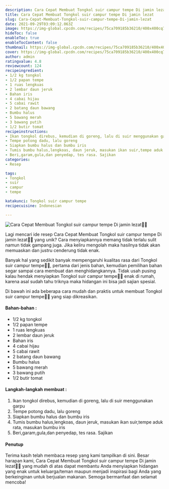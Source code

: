 ```yaml
---
description: Cara Cepat Membuat Tongkol suir campur tempe Di jamin lezat"
title: Cara Cepat Membuat Tongkol suir campur tempe Di jamin lezat
slug: Cara-Cepat-Membuat-Tongkol-suir-campur-tempe-Di-jamin-lezat
date: 2021-09-29T03:09:12.063Z
image: https://img-global.cpcdn.com/recipes/75ca709185b36210/400x400cq70/photo.jpg
hideToc: false
enableToc: true
enableTocContent: false
thumbnail: https://img-global.cpcdn.com/recipes/75ca709185b36210/400x400cq70/photo.jpg
cover: https://img-global.cpcdn.com/recipes/75ca709185b36210/400x400cq70/photo.jpg
author: admin
ratingvalue: 4.8
reviewcount: 124
recipeingredient:
- 1/2 kg tongkol
- 1/2 papan tempe
- 1 ruas lengkuas
- 2 lembar daun jeruk
- Bahan iris
- 4 cabai hijau
- 5 cabai rawit
- 2 batang daun bawang
- Bumbu halus
- 5 bawang merah
- 3 bawang putih
- 1/2 butir tomat
recipeinstructions:
- Ikan tongkol direbus, kemudian di goreng, lalu di suir menggunakan garpu
- Tempe potong dadu, lalu goreng
- Siapkan bumbu halus dan bumbu iris
- Tumis bumbu halus,lengkoas, daun jeruk, masukan ikan suir,tempe aduk rata, masukan bumbu iris
- Beri,garam,gula,dan penyedap, tes rasa. Sajikan
categories:
- Resep

tags:
- Tongkol
- suir
- campur
- tempe

katakunci: Tongkol suir campur tempe
recipecuisine: Indonesian

---
```


![Cara Cepat Membuat Tongkol suir campur tempe Di jamin lezat👩‍🍳](https://img-global.cpcdn.com/recipes/75ca709185b36210/400x400cq70/photo.jpg)

Lagi mencari ide resep Cara Cepat Membuat Tongkol suir campur tempe Di jamin lezat👩‍🍳 yang unik? Cara menyiapkannya memang tidak terlalu sulit namun tidak gampang juga. Jika keliru mengolah maka hasilnya tidak akan memuaskan dan justru cenderung tidak enak.

Banyak hal yang sedikit banyak mempengaruhi kualitas rasa dari Tongkol suir campur tempe👩‍🍳, pertama dari jenis bahan, kemudian pemilihan bahan segar sampai cara membuat dan menghidangkannya. Tidak usah pusing kalau hendak menyiapkan Tongkol suir campur tempe👩‍🍳 enak di rumah, karena asal sudah tahu triknya maka hidangan ini bisa jadi sajian spesial.

Di bawah ini ada beberapa cara mudah dan praktis untuk membuat Tongkol suir campur tempe👩‍🍳 yang siap dikreasikan.

<!--inarticleads1-->

#### Bahan-bahan :

- 1/2 kg tongkol
- 1/2 papan tempe
- 1 ruas lengkuas
- 2 lembar daun jeruk
- Bahan iris
- 4 cabai hijau
- 5 cabai rawit
- 2 batang daun bawang
- Bumbu halus
- 5 bawang merah
- 3 bawang putih
- 1/2 butir tomat

<!--inarticleads2-->

#### Langkah-langkah membuat :

1. Ikan tongkol direbus, kemudian di goreng, lalu di suir menggunakan garpu
1. Tempe potong dadu, lalu goreng
1. Siapkan bumbu halus dan bumbu iris
1. Tumis bumbu halus,lengkoas, daun jeruk, masukan ikan suir,tempe aduk rata, masukan bumbu iris
1. Beri,garam,gula,dan penyedap, tes rasa. Sajikan

#### Penutup

Terima kasih telah membaca resep yang kami tampilkan di sini. Besar harapan kami, Cara Cepat Membuat Tongkol suir campur tempe Di jamin lezat👩‍🍳 yang mudah di atas dapat membantu Anda menyiapkan hidangan yang enak untuk keluarga/teman maupun menjadi inspirasi bagi Anda yang berkeinginan untuk berjualan makanan. Semoga bermanfaat dan selamat mencoba!